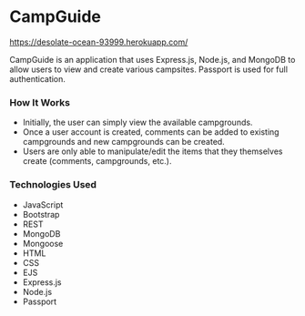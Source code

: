 # CampGuide
https://desolate-ocean-93999.herokuapp.com/

CampGuide is an application that uses Express.js, Node.js, and MongoDB to allow users to view and create various campsites. Passport is used for full authentication.

### How It Works
* Initially, the user can simply view the available campgrounds.
* Once a user account is created, comments can be added to existing campgrounds and new campgrounds can be created.
* Users are only able to manipulate/edit the items that they themselves create (comments, campgrounds, etc.).

### Technologies Used
* JavaScript
* Bootstrap
* REST
* MongoDB
* Mongoose
* HTML
* CSS
* EJS
* Express.js
* Node.js
* Passport
